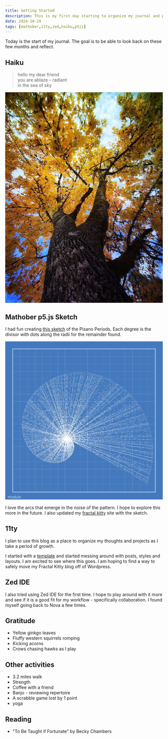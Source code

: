 ```yaml
---
title: Getting Started
description: This is my first day starting to organize my journal and projects.
date: 2024-10-29
tags: [mathober,11ty,zed,haiku,p5js]
---
```


Today is the start of my journal. The goal is to be able to look back on these few months and reflect.

## Haiku
<blockquote class="haiku">
hello my dear friend<br>
you are ablaze – radiant<br>
in the sea of sky
</blockquote>

<img src="./ablaze.jpg" alt="A photo of maple in autumn yellow from beneathe with vivid colors with a blue sky.">


## Mathober p5.js Sketch
I had fun creating [this sketch](https://codepen.io/fractalkitty/pen/abeYVGK) of the Pisano Periods. Each degree is the divisor with dots along the radii for the remainder found.

<img src="./modulo.jpg" alt="A shell shaped graph of the pisano periods on a blueprint design.">

I love the arcs that emerge in the noise of the pattern. I hope to explore this more in the future.
I also updated my [fractal kitty](https://fractalkitty.com/2024/10/01/mathober-2024-sketches/) site with the sketch.

## 11ty

I plan to use this blog as a place to organize my thoughts and projects as I take a period of growth.

I started with a [template](https://github.com/11ty/eleventy-base-blog) and started messing around with posts, styles and layouts. I am excited to see where this goes. I am hoping to find a way to safely move my Fractal Kitty blog off of Wordpress.

## Zed IDE

I also tried using Zed IDE for the first time. I hope to play around with it more and see if it is a good fit for my workflow - specifically collaboration. I found myself going back to Nova a few times.

## Gratitude
- Yellow ginkgo leaves
- Fluffy western squirrels romping
- Kicking acorns
- Crows chasing hawks as I play

## Other activities
- 3.2 miles walk
- Strength
- Coffee with a friend
- Banjo - reviewing repertoire
- A scrabble game lost by 1 point
- yoga

## Reading
- "To Be Taught if Fortunate" by Becky Chambers
